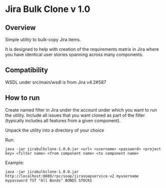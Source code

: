 # Jira Bulk Clone v 1.0

## Overview

Simple utility to bulk-copy Jira items. 

It is designed to help with creation of the requirements matrix 
in Jira where you have identical user stories spanning across 
many components.

## Compatibility

WSDL under src/main/wsdl is from Jira v4.2#587

## How to run

Create named filter in Jira under the account under which you want 
to run the utility. Include all issues that you want cloned as 
part of the filter (typically includes all features from a given 
component).

Unpack the utility into a directory of your choice

Run:

``` 
java -jar jirabulkclone-1.0.0.jar <url> <username> <password> <project key> <filter name> <from component name> <to component name>
```

Example:

```
java -jar jirabulkclone-1.0.0.jar http://localhost:8080/rpc/soap/jirasoapservice-v2 myusername mypassword TST "All Bonds" BONDS STOCKS
```

